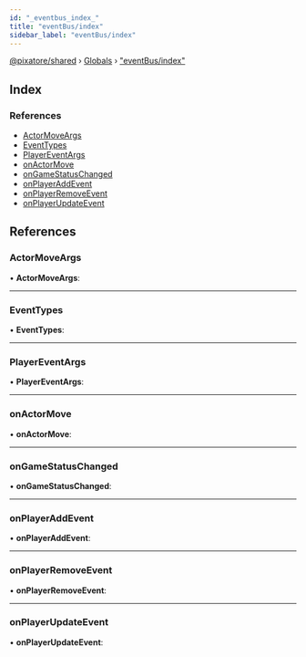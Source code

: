 ```yaml
---
id: "_eventbus_index_"
title: "eventBus/index"
sidebar_label: "eventBus/index"
---
```


[@pixatore/shared](../index.md) › [Globals](../globals.md) › ["eventBus/index"](_eventbus_index_.md)

## Index

### References

* [ActorMoveArgs](_eventbus_index_.md#actormoveargs)
* [EventTypes](_eventbus_index_.md#eventtypes)
* [PlayerEventArgs](_eventbus_index_.md#playereventargs)
* [onActorMove](_eventbus_index_.md#onactormove)
* [onGameStatusChanged](_eventbus_index_.md#ongamestatuschanged)
* [onPlayerAddEvent](_eventbus_index_.md#onplayeraddevent)
* [onPlayerRemoveEvent](_eventbus_index_.md#onplayerremoveevent)
* [onPlayerUpdateEvent](_eventbus_index_.md#onplayerupdateevent)

## References

###  ActorMoveArgs

• **ActorMoveArgs**:

___

###  EventTypes

• **EventTypes**:

___

###  PlayerEventArgs

• **PlayerEventArgs**:

___

###  onActorMove

• **onActorMove**:

___

###  onGameStatusChanged

• **onGameStatusChanged**:

___

###  onPlayerAddEvent

• **onPlayerAddEvent**:

___

###  onPlayerRemoveEvent

• **onPlayerRemoveEvent**:

___

###  onPlayerUpdateEvent

• **onPlayerUpdateEvent**:
